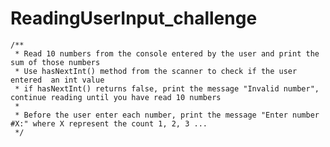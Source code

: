 # ReadingUserInput_challenge

	/**
	 * Read 10 numbers from the console entered by the user and print the sum of those numbers
	 * Use hasNextInt() method from the scanner to check if the user entered  an int value
	 * if hasNextInt() returns false, print the message "Invalid number", continue reading until you have read 10 numbers
	 * 
	 * Before the user enter each number, print the message "Enter number #X:" where X represent the count 1, 2, 3 ...
	 */

